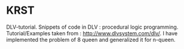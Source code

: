 # KRST
DLV-tutorial.
Snippets of code in DLV : procedural logic programming.    Tutorial/Examples taken from : http://www.dlvsystem.com/dlv/.   I have implemented the problem of 8 queen and generalized it for n-queen.
